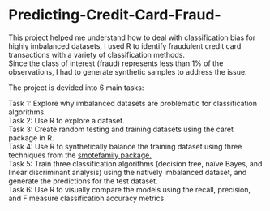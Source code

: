 # Predicting-Credit-Card-Fraud-

This project helped me understand how to deal with classification bias for highly imbalanced datasets, I used R to identify fraudulent credit card transactions with a variety of classification methods. <br />
Since the class of interest (fraud) represents less than 1% of the observations, I had to generate synthetic samples to address the issue. <br />

The project is devided into 6 main tasks: <br />

Task 1: Explore why imbalanced datasets are problematic for classification algorithms. <br />
Task 2: Use R to explore a dataset.<br />
Task 3: Create random testing and training datasets using the caret package in R. <br />
Task 4: Use R to synthetically balance the training dataset using three techniques from the [smotefamily package.](https://www.rdocumentation.org/packages/smotefamily/versions/1.3.1/topics/SMOTE) <br />
Task 5: Train three classification algorithms (decision tree, naïve Bayes, and linear discriminant analysis) using the natively imbalanced dataset, and generate the predictions for the test dataset. <br />
Task 6: Use R to visually compare the models using the recall, precision, and F measure classification accuracy metrics. <br />

